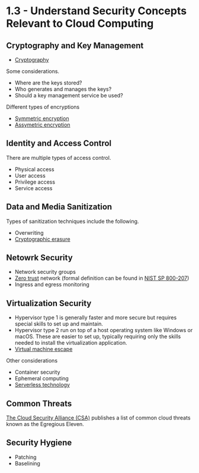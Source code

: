 # 1.3 - Understand Security Concepts Relevant to Cloud Computing

## Cryptography and Key Management

- [Cryptography](../../Definitions/C.md#cryptography)

Some considerations.
- Where are the keys stored?
- Who generates and manages the keys?
- Should a key management service be used?

Different types of encryptions
- [Symmetric encryption](https://en.wikipedia.org/wiki/Symmetric-key_algorithm)
- [Assymetric encryption](https://en.wikipedia.org/wiki/Public-key_cryptography)

## Identity and Access Control

There are multiple types of access control.
- Physical access
- User access
- Privilege access
- Service access

## Data and Media Sanitization

Types of sanitization techniques include the following.
- Overwriting
- [Cryptographic erasure](../../Definitions/C.md#cryptographic-erasure)

## Netowrk Security

- Network security groups
- [Zero trust](../../Definitions/Z.md#zero-trust) network (formal definition can be found in [NIST SP 800-207](https://csrc.nist.gov/pubs/sp/800/207/final))
- Ingress and egress monitoring

## Virtualization Security

- Hypervisor type 1 is generally faster and more secure but requires special skills to set up and maintain.
- Hypervisor type 2 run on top of a host operating system like Windows or macOS. These are easier to set up, typically requiring only the skills needed to install the virtualization application.
- [Virtual machine escape](../../Definitions/V.md#virtual-machine-escape)

Other considerations
- Container security
- Ephemeral computing
- [Serverless technology](../../Definitions/S.md#serverless-computing)

## Common Threats

[The Cloud Security Alliance (CSA)](https://cloudsecurityalliance.org/) publishes a list of common cloud threats known as the Egregious Eleven.

## Security Hygiene

- Patching
- Baselining

